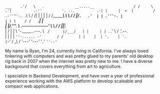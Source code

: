 `
                                                 ___   
                                              .'/   \  
   .              __.....__                  / /     \ 
 .'|          .-''         '. .-.          .-| |     | 
<  |         /     .-''"'-.  `.\ \        / /| |     | 
 | |        /     /________\   \\ \      / / |/`.   .' 
 | | .'''-. |                  | \ \    / /   `.|   |  
 | |/.'''. \\    .-------------'  \ \  / /     ||___|  
 |  /    | | \    '-.____...---.   \ `  /      |/___/  
 | |     | |  `.             .'     \  /       .'.--.  
 | |     | |    `''-...... -'       / /       | |    | 
 | '.    | '.                   |`-' /        \_\    / 
 '---'   '---'                   '..'          `''--'  
 `

  My name is Ryan, I'm 24, currently living in California. I've always loved tinkering with computers and was pretty glued to my parents' old desktop rig back in 2007 when the internet was pretty new to me. I have a diverse background that covers everything from art to agriculture. 

  I specialize in Backend Development, and have over a year of professional experience working with the AWS platform to develop scaleable and compact web applications.
